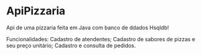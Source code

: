 # ApiPizzaria

Api de uma pizzaria feita em Java com banco de ddados Hsqldb!

Funcionalidades:
Cadastro de atendentes;
Cadastro de sabores de pizzas e seu preço unitário;
Cadastro e consulta de pedidos.
